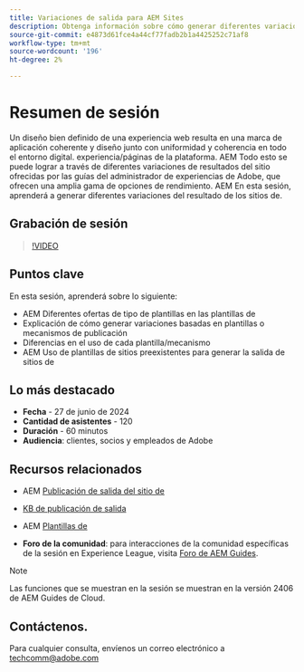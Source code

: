 ```yaml
---
title: Variaciones de salida para AEM Sites
description: Obtenga información sobre cómo generar diferentes variaciones de resultados de AEM Sites desde AEM Guides
source-git-commit: e4873d61fce4a44cf77fadb2b1a4425252c71af8
workflow-type: tm+mt
source-wordcount: '196'
ht-degree: 2%

---
```



# Resumen de sesión

Un diseño bien definido de una experiencia web resulta en una marca de aplicación coherente
y diseño junto con uniformidad y coherencia en todo el entorno digital.
experiencia/páginas de la plataforma.
AEM Todo esto se puede lograr a través de diferentes variaciones de resultados del sitio ofrecidas por las guías del administrador de experiencias de Adobe, que ofrecen una amplia gama de opciones de rendimiento.
AEM En esta sesión, aprenderá a generar diferentes variaciones del resultado de los sitios de.

## Grabación de sesión

>[!VIDEO](https://video.tv.adobe.com/v/3430649/)

## Puntos clave

En esta sesión, aprenderá sobre lo siguiente:

- AEM Diferentes ofertas de tipo de plantillas en las plantillas de
- Explicación de cómo generar variaciones basadas en plantillas o mecanismos de publicación
- Diferencias en el uso de cada plantilla/mecanismo
- AEM Uso de plantillas de sitios preexistentes para generar la salida de sitios de

## Lo más destacado

- **Fecha** - 27 de junio de 2024
- **Cantidad de asistentes** - 120
- **Duración** - 60 minutos
- **Audiencia**: clientes, socios y empleados de Adobe

## Recursos relacionados


- AEM [Publicación de salida del sitio de](https://experienceleague.adobe.com/en/docs/experience-manager-guides/using/user-guide/output-gen/output-presets-aemg/generate-output-aem-site#:~:text=To%20open%20output%20presets%20for,configurations%2C%20and%20then%20click%20Save.)

- [KB de publicación de salida](https://experienceleague.adobe.com/en/docs/experience-manager-guides/using/user-guide/output-gen/output-presets-aemg/generate-output-knowledge-base)

- AEM [Plantillas de](https://experienceleague.adobe.com/es/docs/experience-manager-65/content/implementing/developing/platform/templates/templates)

- **Foro de la comunidad**: para interacciones de la comunidad específicas de la sesión en Experience League, visita [Foro de AEM Guides](https://experienceleaguecommunities.adobe.com/t5/experience-manager-guides/bd-p/xml-documentation-discussions?profile.language=es).

>[!NOTE]
>
> Las funciones que se muestran en la sesión se muestran en la versión 2406 de AEM Guides de Cloud.

## Contáctenos.

Para cualquier consulta, envíenos un correo electrónico a <techcomm@adobe.com>
